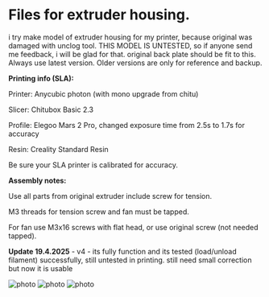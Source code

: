 # Files for extruder housing.
i try make model of extruder housing for my printer, because original was damaged with unclog tool. THIS MODEL IS UNTESTED, so if anyone send me feedback, i will be glad for that. original back plate should be fit to this.
Always use latest version. Older versions are only for reference and backup.
 

**Printing info (SLA):**

Printer: Anycubic photon (with mono upgrade from chitu)

Slicer: Chitubox Basic 2.3

Profile: Elegoo Mars 2 Pro, changed exposure time from 2.5s to 1.7s for accuracy

Resin: Creality Standard Resin

Be sure your SLA printer is calibrated for accuracy.

 

**Assembly notes:**

Use all parts from original extruder include screw for tension.

M3 threads for tension screw and fan must be tapped.

For fan use M3x16 screws with flat head, or use original screw (not needed tapped).


**Update 19.4.2025** - v4 - its fully function and its tested (load/unload filament) successfully, still untested in printing. still need small correction but now it is usable

![photo](IMG_20250413_140854.jpg)
![photo](IMG_20250413_141002.jpg)
![photo](IMG_20250419_100951.jpg)


